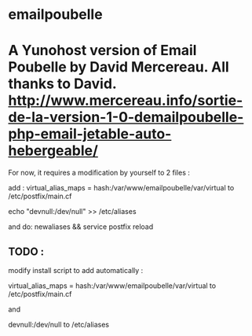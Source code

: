 emailpoubelle
=============
A Yunohost version of Email Poubelle by David Mercereau. All thanks to David. 
http://www.mercereau.info/sortie-de-la-version-1-0-demailpoubelle-php-email-jetable-auto-hebergeable/
=============
For now, it requires a modification by yourself to 2 files : 

add : virtual_alias_maps = hash:/var/www/emailpoubelle/var/virtual to /etc/postfix/main.cf

echo "devnull:/dev/null" >> /etc/aliases

and do: newaliases && service postfix reload

TODO : 
------
modify install script to add automatically :

virtual_alias_maps = hash:/var/www/emailpoubelle/var/virtual to /etc/postfix/main.cf

and

devnull:/dev/null to /etc/aliases
